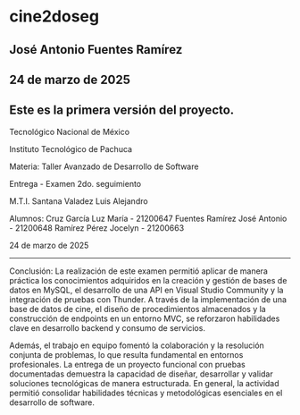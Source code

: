 # cine2doseg
## José Antonio Fuentes Ramírez
## 24 de marzo de 2025
Este es la primera versión del proyecto.
----------------------------------------------------
Tecnológico Nacional de México

Instituto Tecnológico de Pachuca

Materia:  Taller Avanzado de Desarrollo de Software

Entrega - Examen 2do. seguimiento

M.T.I. Santana Valadez Luis Alejandro

Alumnos: Cruz García Luz María - 21200647
Fuentes Ramírez José Antonio - 21200648
Ramírez Pérez Jocelyn - 21200663


24 de marzo de 2025

---------------------------------------------------
Conclusión: La realización de este examen permitió aplicar de manera práctica los conocimientos adquiridos en la creación y gestión de bases de datos en MySQL, el desarrollo de una API en Visual Studio Community y la integración de pruebas con Thunder. A través de la implementación de una base de datos de cine, el diseño de procedimientos almacenados y la construcción de endpoints en un entorno MVC, se reforzaron habilidades clave en desarrollo backend y consumo de servicios.

Además, el trabajo en equipo fomentó la colaboración y la resolución conjunta de problemas, lo que resulta fundamental en entornos profesionales. La entrega de un proyecto funcional con pruebas documentadas demuestra la capacidad de diseñar, desarrollar y validar soluciones tecnológicas de manera estructurada. En general, la actividad permitió consolidar habilidades técnicas y metodológicas esenciales en el desarrollo de software. 